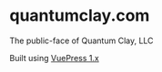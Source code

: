 # quantumclay.com

The public-face of Quantum Clay, LLC

Built using [VuePress 1.x](https://v1.vuepress.vuejs.org)

